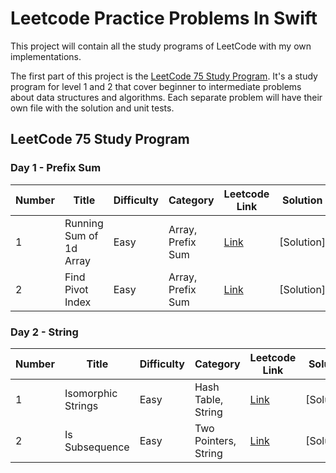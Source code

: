 # Leetcode Practice Problems In Swift

This project will contain all the study programs of LeetCode with my own implementations.

The first part of this project is the [LeetCode 75 Study Program](https://leetcode.com/study-plan/leetcode-75/). It's a study program for level 1 and 2 that cover beginner to intermediate problems about data structures and algorithms.  Each separate problem will have their own file with the solution and unit tests.

## LeetCode 75 Study Program

### Day 1 - Prefix Sum

| Number | Title | Difficulty | Category | Leetcode Link | Solution | Test |
| ----------- | ----------- | ----------- | ----------- | ----------- | ----------- | ----------- |
| 1 | Running Sum of 1d Array | Easy | Array, Prefix Sum | [Link](https://leetcode.com/problems/running-sum-of-1d-array/) | [Solution] | [Test]
| 2 | Find Pivot Index | Easy | Array, Prefix Sum | [Link](https://leetcode.com/problems/find-pivot-index/) | [Solution] | [Test]

### Day 2 - String

| Number | Title | Difficulty | Category | Leetcode Link | Solution | Test |
| ----------- | ----------- | ----------- | ----------- | ----------- | ----------- | ----------- |
| 1 | Isomorphic Strings | Easy | Hash Table, String | [Link](https://leetcode.com/problems/isomorphic-strings/) | [Solution] | [Test]
| 2 | Is Subsequence | Easy | Two Pointers, String | [Link](https://leetcode.com/problems/is-subsequence/) | [Solution] | [Test]
